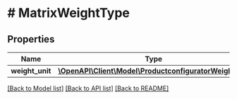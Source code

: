 # # MatrixWeightType

## Properties

Name | Type | Description | Notes
------------ | ------------- | ------------- | -------------
**weight_unit** | [**\OpenAPI\Client\Model\ProductconfiguratorWeightUnit**](ProductconfiguratorWeightUnit.md) |  | [optional]

[[Back to Model list]](../../README.md#models) [[Back to API list]](../../README.md#endpoints) [[Back to README]](../../README.md)
